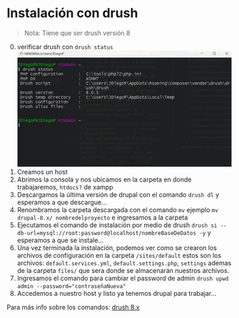 # Instalación con drush

> Nota: Tiene que ser drush versión 8
0. verificar drush con `drush status`
![](./assets/img/drushStatus.png)
1. Creamos un host
2. Abrimos la consola y nos ubicamos en la carpeta en donde trabajaremos, `htdocs?` de xampp
3. Descargamos la última versión de drupal con el comando `drush dl` y esperamos a que descargue...
4. Renombramos la carpeta descargada con el comando `mv` ejemplo `mv drupal-8.x/ nombredelproyecto` e ingresamos a la carpeta
5. Ejecutamos el comando de instalación por medio de drush `drush si --db-url=mysql://root:password@localhost/nombreBaseDeDatos -y` y esperamos a que se instale...
6. Una vez terminada la instalación, podemos ver como se crearon los archivos de configuración en la carpeta `/sites/default` estos son los archivos: `default.services.yml`, `default.settings.php`, `settings` ademas de la carpeta `files/` que sera donde se almacenarán nuestros archivos.
7. Ingresamos el comando para cambiar el password de admin `drush upwd admin --password="contraseñaNueva"`
8. Accedemos a nuestro host y listo ya tenemos drupal para trabajar...

Para más info sobre los comandos: [drush 8.x](https://drushcommands.com/drush-8x/)
